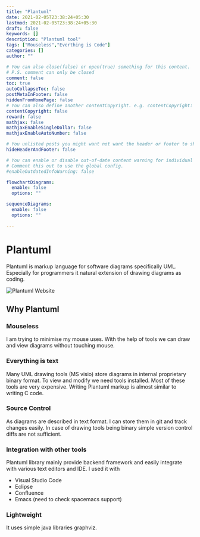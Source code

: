 ```yaml
---
title: "Plantuml"
date: 2021-02-05T23:38:24+05:30
lastmod: 2021-02-05T23:38:24+05:30
draft: false
keywords: []
description: "Plantuml tool"
tags: ["Mouseless","Everthing is Code"]
categories: []
author: ""

# You can also close(false) or open(true) something for this content.
# P.S. comment can only be closed
comment: false
toc: true
autoCollapseToc: false
postMetaInFooter: false
hiddenFromHomePage: false
# You can also define another contentCopyright. e.g. contentCopyright: "This is another copyright."
contentCopyright: false
reward: false
mathjax: false
mathjaxEnableSingleDollar: false
mathjaxEnableAutoNumber: false

# You unlisted posts you might want not want the header or footer to show
hideHeaderAndFooter: false

# You can enable or disable out-of-date content warning for individual post.
# Comment this out to use the global config.
#enableOutdatedInfoWarning: false

flowchartDiagrams:
  enable: false
  options: ""

sequenceDiagrams: 
  enable: false
  options: ""

---
```


# Plantuml
Plantuml is markup language for software diagrams specifically UML. Especially for 
programmers it natural extension of drawing diagrams as coding. 

![Plantuml Website](https://plantuml.com/)

## Why Plantuml

### Mouseless
I am trying to minimise my mouse uses. With the help of tools we can draw and view
diagrams without touching mouse.

### Everything is text
Many UML drawing tools (MS visio) store diagrams in internal proprietary binary
format.  To view and modify we need tools installed. Most of these tools are
very expensive.
Writing Plantuml markup is almost similar to writing C code.

### Source Control
As diagrams are described in text format. I can store them in git and track
changes easily. In case of drawing tools being binary simple version control
diffs are not sufficient.

### Integration with other tools
Plantuml library mainly provide backend framework and easily integrate with various
text editors and IDE. I used it with 
- Visual Studio Code
- Eclipse
- Confluence
- Emacs (need to check spacemacs support)

### Lightweight
It uses simple java libraries graphviz.



